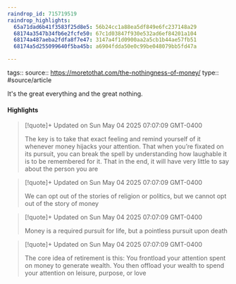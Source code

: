 ```yaml
---
raindrop_id: 715719519
raindrop_highlights:
  65a71dad6b41f3583f25d8e5: 56b24cc1a88ea5df849e6fc237148a29
  68174a3547b34fb6e2fcfe50: 67c1d03847f930e532ad6ef84201a104
  68174a487aeba2fdfa8f7e47: 3147a4f1d0900aa2a5cb1b44ae57fb51
  68174a5d255099640f5ba45b: a6904fdda50e0c99be048079bb5fd47a

---
```


tags::
source:: https://moretothat.com/the-nothingness-of-money/
type:: #source/article

It&#39;s the great everything and the great nothing.

#### Highlights

> [!quote]+ Updated on Sun May 04 2025 07:07:09 GMT-0400
>
> The key is to take that exact feeling and remind yourself of it whenever money hijacks your attention. That when you’re fixated on its pursuit, you can break the spell by understanding how laughable it is to be remembered for it. That in the end, it will have very little to say about the person you are

> [!quote]+ Updated on Sun May 04 2025 07:07:09 GMT-0400
>
> We can opt out of the stories of religion or politics, but we cannot opt out of the story of money

> [!quote]+ Updated on Sun May 04 2025 07:07:09 GMT-0400
>
> Money is a required pursuit for life, but a pointless pursuit upon death

> [!quote]+ Updated on Sun May 04 2025 07:07:09 GMT-0400
>
> The core idea of retirement is this: You frontload your attention spent on money to generate wealth. You then offload your wealth to spend your attention on leisure, purpose, or love

